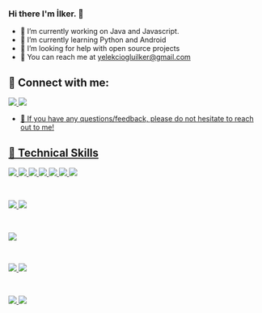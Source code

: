 ### Hi there I'm İlker. 👋



- 🔭 I’m currently working on Java and Javascript.
- 🌱 I’m currently learning Python and Android
- 🤔 I’m looking for help with open source projects
- 💬 You can reach me at yelekciogluilker@gmail.com 


## 🤝 Connect with me:
<a href="https://www.linkedin.com/in/ilker-yelekcioglu/">![](https://img.shields.io/badge/LinkedIn-0077B5?style=plastic&logoo=linkedin&logoColor=white)
<a href = "https://www.hackerrank.com/yelekciogluilke1/">![]([Hackerrank](https://img.shields.io/badge/-Hackerrank-2EC866?style=for-the-badge&logo=HackerRank&logoColor=white)
)
- 💬 If you have any questions/feedback, please do not hesitate to reach out to me!

## 💼 Technical Skills
![](https://img.shields.io/badge/Code-HTML5-informational?style=flat&logo=HTML5&color=E34F26)
![](https://img.shields.io/badge/Code-JavaScript-informational?style=flat&logo=JavaScript&color=F7DF1E)
![](https://img.shields.io/badge/Code-Python-informational?style=flat&logo=python&color=ffdd54)
![](https://img.shields.io/badge/Code-Java-informational?style=flat&logo=java&color=white)
![](https://img.shields.io/badge/kotlin-%237F52FF.svg?style=for-the-badge&logo=kotlin&logoColor=white)
![](https://img.shields.io/badge/php-%23777BB4.svg?style=for-the-badge&logo=php&logoColor=white)
![](https://img.shields.io/badge/Spring-6DB33F?style=for-the-badge&logo=spring&logoColor=white)
  
</br>

![](https://img.shields.io/badge/Style-Bootstrap-informational?style=flat&logo=Bootstrap&color=7952B3)
![](https://img.shields.io/badge/Style-CSS3-informational?style=flat&logo=CSS3&color=1572B6)
  
</br>

![](https://img.shields.io/badge/flask-%23000.svg?style=for-the-badge&logo=flask&logoColor=white)

</br>

![](https://img.shields.io/badge/Database-SQLite-informational?style=flat&logo=sqliteL&color=336791)
![](https://img.shields.io/badge/mysql-%2300f.svg?style=for-the-badge&logo=mysql&logoColor=white)

</br>

![](https://img.shields.io/badge/Tools-Git-informational?style=flat&logo=Git&color=F05032)
![](https://img.shields.io/badge/Tools-GitHub-informational?style=flat&logo=GitHub&color=181717)


